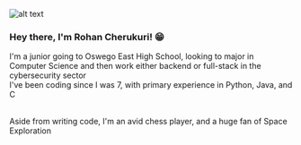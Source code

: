 ![alt text](https://quotefancy.com/media/wallpaper/3840x2160/2001210-Elon-Musk-Quote-If-something-is-important-enough-even-if-the-odds.jpg)

### Hey there, I'm Rohan Cherukuri! :grin: ###

I'm a junior going to Oswego East High School, looking to major in Computer Science and then work either backend or full-stack in the cybersecurity sector<br/>
I've been coding since I was 7, with primary experience in Python, Java, and C<br/><br/>

Aside from writing code, I'm an avid chess player, and a huge fan of Space Exploration

